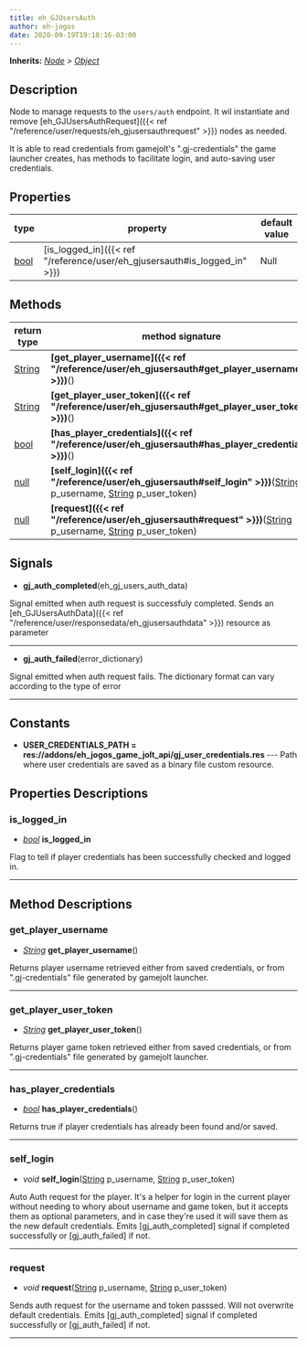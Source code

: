 ```yaml
---  
title: eh_GJUsersAuth  
author: eh-jogos  
date: 2020-09-19T19:10:16-03:00  
---  
```

**Inherits:** _[Node](https://docs.godotengine.org/en/stable/classes/class_node.html) > [Object](https://docs.godotengine.org/en/stable/classes/class_object.html)_  
## Description  
 Node to manage requests to the `users/auth` endpoint. It wil instantiate and remove
 [eh_GJUsersAuthRequest]({{< ref "/reference/user/requests/eh_gjusersauthrequest" >}}) nodes as needed.

 It is able to read credentials from gamejolt's ".gj-credentials" the game launcher creates, 
 has methods to facilitate login, and auto-saving user credentials.
  
## Properties 
  
| type | property | default value |  
| ---- | -------- | ------------- |  
| [bool](https://docs.godotengine.org/en/stable/classes/class_bool.html) | [is_logged_in]({{< ref "/reference/user/eh_gjusersauth#is_logged_in" >}}) | Null |  
  
## Methods 
  
| return type | method signature |  
| ----------- | ---------------- |  
| [String](https://docs.godotengine.org/en/stable/classes/class_string.html) | **[get_player_username]({{< ref "/reference/user/eh_gjusersauth#get_player_username" >}})**() |  
| [String](https://docs.godotengine.org/en/stable/classes/class_string.html) | **[get_player_user_token]({{< ref "/reference/user/eh_gjusersauth#get_player_user_token" >}})**() |  
| [bool](https://docs.godotengine.org/en/stable/classes/class_bool.html) | **[has_player_credentials]({{< ref "/reference/user/eh_gjusersauth#has_player_credentials" >}})**() |  
| [null](https://docs.godotengine.org/en/stable/classes/class_null.html) | **[self_login]({{< ref "/reference/user/eh_gjusersauth#self_login" >}})**([String](https://docs.godotengine.org/en/stable/classes/class_string.html) p_username, [String](https://docs.godotengine.org/en/stable/classes/class_string.html) p_user_token) |  
| [null](https://docs.godotengine.org/en/stable/classes/class_null.html) | **[request]({{< ref "/reference/user/eh_gjusersauth#request" >}})**([String](https://docs.godotengine.org/en/stable/classes/class_string.html) p_username, [String](https://docs.godotengine.org/en/stable/classes/class_string.html) p_user_token) |  
  
## Signals  
  
- **gj_auth_completed**(eh_gj_users_auth_data) 
  
 Signal emitted when auth request is successfuly completed. Sends an [eh_GJUsersAuthData]({{< ref "/reference/user/responsedata/eh_gjusersauthdata" >}}) resource
 as parameter
  
---------
- **gj_auth_failed**(error_dictionary) 
  
 Signal emitted when auth request fails. The dictionary format can vary according to the type of
 error
  
---------
  
## Constants  
  
- **USER_CREDENTIALS_PATH = res://addons/eh_jogos_game_jolt_api/gj_user_credentials.res** --- Path where user credentials are saved as a binary file custom resource. 
  
## Properties Descriptions  
  
### is_logged_in 
- _[bool](https://docs.godotengine.org/en/stable/classes/class_bool.html)_ **is_logged_in**  
  
 Flag to tell if player credentials has been successfully checked and logged in.
  
---------
## Method Descriptions  
  
### get_player_username 
- _[String](https://docs.godotengine.org/en/stable/classes/class_string.html)_ **get_player_username**() 
  
 Returns player username retrieved either from saved credentials, or from ".gj-credentials" file
 generated by gamejolt launcher.
  
---------
### get_player_user_token 
- _[String](https://docs.godotengine.org/en/stable/classes/class_string.html)_ **get_player_user_token**() 
  
 Returns player game token retrieved either from saved credentials, or from ".gj-credentials" file
 generated by gamejolt launcher.
  
---------
### has_player_credentials 
- _[bool](https://docs.godotengine.org/en/stable/classes/class_bool.html)_ **has_player_credentials**() 
  
 Returns true if player credentials has already been found and/or saved.
  
---------
### self_login 
- _void_ **self_login**([String](https://docs.godotengine.org/en/stable/classes/class_string.html) p_username, [String](https://docs.godotengine.org/en/stable/classes/class_string.html) p_user_token) 
  
 Auto Auth request for the player. It's a helper for login in the current player without needing 
 to whory about username and game token, but it accepts them as optional parameters, and in case
 they're used it will save them as the new default credentials. 
 Emits [gj_auth_completed] signal if completed successfully or [gj_auth_failed] if not.
  
---------
### request 
- _void_ **request**([String](https://docs.godotengine.org/en/stable/classes/class_string.html) p_username, [String](https://docs.godotengine.org/en/stable/classes/class_string.html) p_user_token) 
  
 Sends auth request for the username and token passsed. Will not overwrite default credentials.
 Emits [gj_auth_completed] signal if completed successfully or [gj_auth_failed] if not.
  
---------
